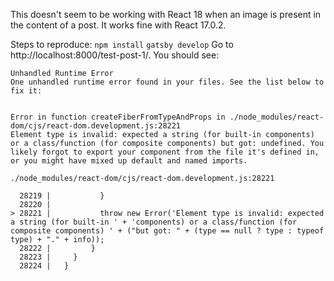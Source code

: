 This doesn't seem to be working with React 18 when an image is present in the content of a post. It works fine with React 17.0.2.

Steps to reproduce:
`npm install`
`gatsby develop`
Go to http://localhost:8000/test-post-1/. You should see:
```
Unhandled Runtime Error
One unhandled runtime error found in your files. See the list below to fix it:


Error in function createFiberFromTypeAndProps in ./node_modules/react-dom/cjs/react-dom.development.js:28221
Element type is invalid: expected a string (for built-in components) or a class/function (for composite components) but got: undefined. You likely forgot to export your component from the file it's defined in, or you might have mixed up default and named imports.

./node_modules/react-dom/cjs/react-dom.development.js:28221

  28219 |           }
  28220 |
> 28221 |           throw new Error('Element type is invalid: expected a string (for built-in ' + 'components) or a class/function (for composite components) ' + ("but got: " + (type == null ? type : typeof type) + "." + info));
  28222 |         }
  28223 |     }
  28224 |   }
```